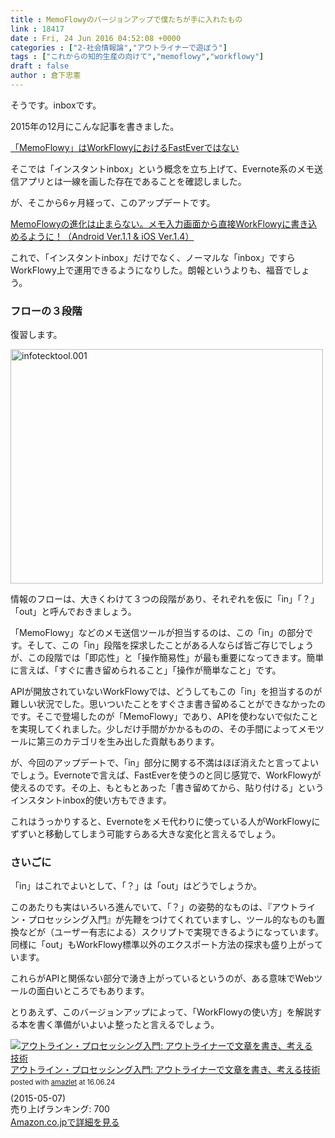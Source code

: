 ```yaml
---
title : MemoFlowyのバージョンアップで僕たちが手に入れたもの
link : 18417
date : Fri, 24 Jun 2016 04:52:08 +0000
categories : ["2-社会情報論","アウトライナーで遊ぼう"]
tags : ["これからの知的生産の向けて","memoflowy","workflowy"]
draft : false
author : 倉下忠憲
---
```


そうです。inboxです。

2015年の12月にこんな記事を書きました。

<a href="https://rashita.net/blog/?p=17237">「MemoFlowy」はWorkFlowyにおけるFastEverではない</a>

そこでは「インスタントinbox」という概念を立ち上げて、Evernote系のメモ送信アプリとは一線を画した存在であることを確認しました。

が、そこから6ヶ月経って、このアップデートです。

<a href="http://www.tjsg-kokoro.com/2016/06/21/memoflowy-ver-up/">MemoFlowyの進化は止まらない。メモ入力画面から直接WorkFlowyに書き込めるように！（Android Ver.1.1 &amp; iOS Ver.1.4）</a>

これで、「インスタントinbox」だけでなく、ノーマルな「inbox」ですらWorkFlowy上で運用できるようになりした。朗報というよりも、福音でしょう。

<h3>フローの３段階</h3>

復習します。

<a href="https://rashita.net/blog/?attachment_id=18418" rel="attachment wp-att-18418"><img src="https://rashita.net/blog/wp-content/uploads/2016/06/infotecktool.001-500x375.jpeg" alt="infotecktool.001" width="500" height="375" class="alignnone size-medium wp-image-18418" /></a>

情報のフローは、大きくわけて３つの段階があり、それぞれを仮に「in」「？」「out」と呼んでおきましょう。

「MemoFlowy」などのメモ送信ツールが担当するのは、この「in」の部分です。そして、この「in」段階を探求したことがある人ならば皆ご存じでしょうが、この段階では「即応性」と「操作簡易性」が最も重要になってきます。簡単に言えば、「すぐに書き留められること」「操作が簡単なこと」です。

APIが開放されていないWorkFlowyでは、どうしてもこの「in」を担当するのが難しい状況でした。思いついたことをすぐさま書き留めることができなかったのです。そこで登場したのが「MemoFlowy」であり、APIを使わないで似たことを実現してくれました。少しだけ手間がかかるものの、その手間によってメモツールに第三のカテゴリを生み出した貢献もあります。

が、今回のアップデートで、「in」部分に関する不満はほぼ消えたと言ってよいでしょう。Evernoteで言えば、FastEverを使うのと同じ感覚で、WorkFlowyが使えるのです。その上、もともとあった「書き留めてから、貼り付ける」というインスタントinbox的使い方もできます。

これはうっかりすると、Evernoteをメモ代わりに使っている人がWorkFlowyにずずいと移動してしまう可能すらある大きな変化と言えるでしょう。

<h3>さいごに</h3>

「in」はこれでよいとして、「？」は「out」はどうでしょうか。

このあたりも実はいろいろ進んでいて、「？」の姿勢的なものは、『アウトライン・プロセッシング入門』が先鞭をつけてくれていますし、ツール的なものも置換などが（ユーザー有志による）スクリプトで実現できるようになっています。同様に「out」もWorkFlowy標準以外のエクスポート方法の探求も盛り上がっています。

これらがAPIと関係ない部分で湧き上がっているというのが、ある意味でWebツールの面白いところでもあります。

とりあえず、このバージョンアップによって、「WorkFlowyの使い方」を解説する本を書く準備がいよいよ整ったと言えるでしょう。


<div class="amazlet-box" style="margin-bottom:0px;"><div class="amazlet-image" style="float:left;margin:0px 12px 1px 0px;"><a href="http://www.amazon.co.jp/exec/obidos/ASIN/B00XCIETIG/rashita1000-22/ref=nosim/" name="amazletlink" target="_blank"><img src="http://ecx.images-amazon.com/images/I/41WikKyn%2BuL._SL160_.jpg" alt="アウトライン・プロセッシング入門: アウトライナーで文章を書き、考える技術" style="border: none;" /></a></div><div class="amazlet-info" style="line-height:120%; margin-bottom: 10px"><div class="amazlet-name" style="margin-bottom:10px;line-height:120%"><a href="http://www.amazon.co.jp/exec/obidos/ASIN/B00XCIETIG/rashita1000-22/ref=nosim/" name="amazletlink" target="_blank">アウトライン・プロセッシング入門: アウトライナーで文章を書き、考える技術</a><div class="amazlet-powered-date" style="font-size:80%;margin-top:5px;line-height:120%">posted with <a href="http://www.amazlet.com/" title="amazlet" target="_blank">amazlet</a> at 16.06.24</div></div><div class="amazlet-detail"> (2015-05-07)<br />売り上げランキング: 700<br /></div><div class="amazlet-sub-info" style="float: left;"><div class="amazlet-link" style="margin-top: 5px"><a href="http://www.amazon.co.jp/exec/obidos/ASIN/B00XCIETIG/rashita1000-22/ref=nosim/" name="amazletlink" target="_blank">Amazon.co.jpで詳細を見る</a></div></div></div><div class="amazlet-footer" style="clear: left"></div></div>
